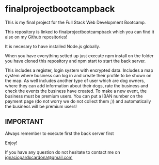 # finalprojectbootcampback

This is my final project for the Full Stack Web Development Bootcamp. 

This repository is linked to finalprojectbootcampback which you can find it also on my Github repositories!

It is necesary to have installed Node.js globally. 

When you have everything setted up just execute npm install on the folder you have cloned this repository and npm start to start the back server.

This includes a register, login system with encrypted data. Includes a map system where business can log in and create their profile to be shown on the map. As well includes another type of user which are dog owners, where they can add information about their dogs, rate the business and check the events the business have created. To make a new event, the business must be premium users. You can put a IBAN number on the payment page (do not worry we do not collect them ;)) and automatically the business will be premium users!

## IMPORTANT

Always remember to execute first the back server first

Enjoy!

If you have any question do not hesitate to contact me on ignaciopardocardona@gmail.com
